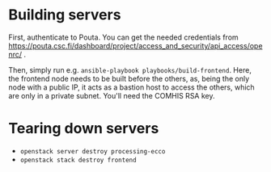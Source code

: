 # Building servers

First, authenticate to Pouta. You can get the needed credentials from https://pouta.csc.fi/dashboard/project/access_and_security/api_access/openrc/ .

Then, simply run e.g. `ansible-playbook playbooks/build-frontend`. Here, the frontend node needs to be built before the others, as, being the only node with a public IP, it acts as a bastion host to access the others, which are only in a private subnet. You'll need the COMHIS RSA key.

# Tearing down servers

 * `openstack server destroy processing-ecco`
 * `openstack stack destroy frontend`
